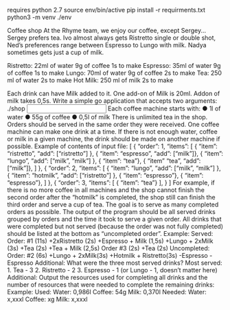 requires python 2.7
source env/bin/active
pip install -r requirments.txt
python3 -m venv ./env


Coffee shop
At the Rhyme team, we enjoy our coffee, except Sergey... Sergey prefers tea. Ivo almost always gets Ristretto single or double shot, Ned’s preferences range between Espresso to Lungo with milk. Nadya sometimes gets just a cup of milk.

Ristretto: 22ml of water 9g of coffee 1s to make
Espresso: 35ml of water 9g of coffee 1s to make
Lungo: 70ml of water 9g of coffee 2s to make
Tea: 250 ml of water 2s to make
Hot Milk: 250 ml of milk 2s to make

Each drink can have Milk added to it. One add-on of Milk is 20ml. Addon of milk takes 0,5s.
Write a simple go application that accepts two arguments:
./shop <number of coffee machines> <input file with orders in JSON format>
Each coffee machine starts with:
● 1l of water
● 55g of coffee
● 0,5l of milk
There is unlimited tea in the shop.
Orders should be served in the same order they were received. One coffee machine can make one drink at a time. If there is not enough water, coffee or milk in a given machine, the drink should be made on another machine if possible.
Example of contents of input file: [ { “order”: 1,
“items”: [
{ “item”: “ristretto”, “add”: [“ristretto”] }, { “item”: “espresso”, “add”: [“milk”]}, { “item”: “lungo”, “add”: [“milk”, “milk”] }, { “item”: “tea”}, { “item” “tea”, “add”: [“milk”]}, ] }, { “order”: 2, “items”: [
{ “item”: “lungo”, “add”: [“milk”, “milk”] }, { “item”: “hotmilk”, “add”: [“ristretto”] }, { “item”: “espresso”}, { “item”: “espresso”}, ] }, { “order”: 3, “items”: [
{ “item”: “tea”} ], } ]
For example, if there is no more coffee in all machines and the shop cannot finish the second order after the “hotmilk” is completed, the shop still can finish the third order and serve a cup of tea.
The goal is to serve as many completed orders as possible.
The output of the program should be all served drinks grouped by orders and the time it took to serve a given order. All drinks that were completed but not served (because the order was not fully completed) should be listed at the bottom as “uncompleted order”.
Example:
Served:
Order: #1 (11s) +2xRistretto (2s) +Espresso + Milk (1,5s) +Lungo + 2xMilk (3s) +Tea (2s) +Tea + Milk (2,5s)
Order #3 (2s) +Tea (2s)
Uncompleted:
Order: #2 (6s) +Lungo + 2xMilk(3s) +Hotmilk + Ristretto(3s) -Espresso -Espresso
Additional: What were the three most served drinks?
Most served: 1. Tea - 3 2. Ristretto - 2 3. Espresso - 1 (or Lungo - 1, doesn’t matter here)
Additional: Output the resources used for completing all drinks and the number of resources that were needed to complete the remaining drinks:
Example:
Used: Water: 0,986l Coffee: 54g Milk: 0,370l
Needed: Water: x,xxxl Coffee: xg Milk: x,xxxl

